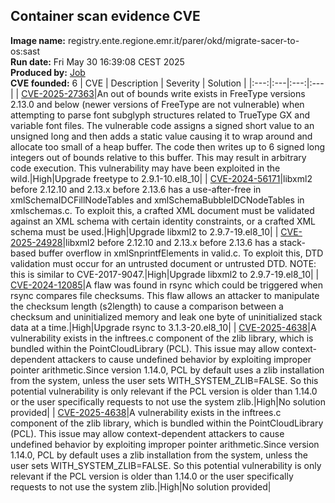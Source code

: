 ## Container scan evidence CVE
<strong>Image name:</strong> registry.ente.regione.emr.it/parer/okd/migrate-sacer-to-os:sast
<br/><strong>Run date:</strong> Fri May 30 16:39:08 CEST 2025
<br/><strong>Produced by:</strong> <a href="https://gitlab.ente.regione.emr.it/parer/okd/migrate-sacer-to-os/-/jobs/637104">Job</a>
<br/><strong>CVE founded:</strong> 6
| CVE | Description | Severity | Solution | 
|:---:|:---|:---:|:---|
| [CVE-2025-27363](http://www.openwall.com/lists/oss-security/2025/03/13/1)|An out of bounds write exists in FreeType versions 2.13.0 and below (newer versions of FreeType are not vulnerable) when attempting to parse font subglyph structures related to TrueType GX and variable font files. The vulnerable code assigns a signed short value to an unsigned long and then adds a static value causing it to wrap around and allocate too small of a heap buffer. The code then writes up to 6 signed long integers out of bounds relative to this buffer. This may result in arbitrary code execution. This vulnerability may have been exploited in the wild.|High|Upgrade freetype to 2.9.1-10.el8_10|
| [CVE-2024-56171](https://access.redhat.com/errata/RHSA-2025:2679)|libxml2 before 2.12.10 and 2.13.x before 2.13.6 has a use-after-free in xmlSchemaIDCFillNodeTables and xmlSchemaBubbleIDCNodeTables in xmlschemas.c. To exploit this, a crafted XML document must be validated against an XML schema with certain identity constraints, or a crafted XML schema must be used.|High|Upgrade libxml2 to 2.9.7-19.el8_10|
| [CVE-2025-24928](https://access.redhat.com/errata/RHSA-2025:2679)|libxml2 before 2.12.10 and 2.13.x before 2.13.6 has a stack-based buffer overflow in xmlSnprintfElements in valid.c. To exploit this, DTD validation must occur for an untrusted document or untrusted DTD. NOTE: this is similar to CVE-2017-9047.|High|Upgrade libxml2 to 2.9.7-19.el8_10|
| [CVE-2024-12085](https://access.redhat.com/errata/RHSA-2025:0324)|A flaw was found in rsync which could be triggered when rsync compares file checksums. This flaw allows an attacker to manipulate the checksum length (s2length) to cause a comparison between a checksum and uninitialized memory and leak one byte of uninitialized stack data at a time.|High|Upgrade rsync to 3.1.3-20.el8_10|
| [CVE-2025-4638](https://access.redhat.com/security/cve/CVE-2025-4638)|A vulnerability exists in the inftrees.c component of the zlib library, which is bundled within the PointCloudLibrary (PCL). This issue may allow context-dependent attackers to cause undefined behavior by exploiting improper pointer arithmetic.Since version 1.14.0, PCL by default uses a zlib installation from the system, unless the user sets WITH_SYSTEM_ZLIB=FALSE. So this potential vulnerability is only relevant if the PCL version is older than 1.14.0 or the user specifically requests to not use the system zlib.|High|No solution provided|
| [CVE-2025-4638](https://access.redhat.com/security/cve/CVE-2025-4638)|A vulnerability exists in the inftrees.c component of the zlib library, which is bundled within the PointCloudLibrary (PCL). This issue may allow context-dependent attackers to cause undefined behavior by exploiting improper pointer arithmetic.Since version 1.14.0, PCL by default uses a zlib installation from the system, unless the user sets WITH_SYSTEM_ZLIB=FALSE. So this potential vulnerability is only relevant if the PCL version is older than 1.14.0 or the user specifically requests to not use the system zlib.|High|No solution provided|
